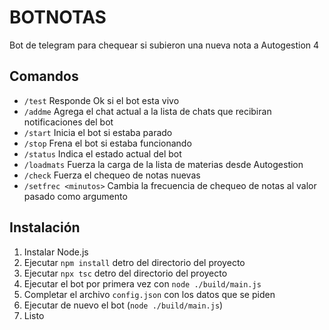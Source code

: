 # BOTNOTAS
Bot de telegram para chequear si subieron una nueva nota a Autogestion 4

## Comandos

- `/test`               Responde Ok si el bot esta vivo
- `/addme`              Agrega el chat actual a la lista de chats que recibiran notificaciones del bot
- `/start`              Inicia el bot si estaba parado 
- `/stop`               Frena el bot si estaba funcionando
- `/status`             Indica el estado actual del bot
- `/loadmats`           Fuerza la carga de la lista de materias desde Autogestion
- `/check`              Fuerza el chequeo de notas nuevas
- `/setfrec <minutos>`  Cambia la frecuencia de chequeo de notas al valor pasado como argumento

## Instalación

1. Instalar Node.js
2. Ejecutar `npm install` detro del directorio del proyecto 
3. Ejecutar `npx tsc` detro del directorio del proyecto
4. Ejecutar el bot por primera vez con `node ./build/main.js`
5. Completar el archivo `config.json` con los datos que se piden
6. Ejecutar de nuevo el bot (`node ./build/main.js`)
7. Listo
